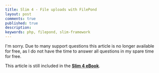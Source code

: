 ```yaml
---
title: Slim 4 - File uploads with FilePond
layout: post
comments: true
published: true
description: 
keywords: php, filepond, slim-framework
---
```


I'm sorry. Due to many support questions this article is no longer available for free,
as I do not have the time to answer all questions in my spare time for free.

This article is still included in the **[Slim 4 eBook](https://odan.github.io/donate.html)**.
